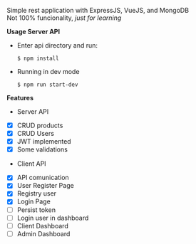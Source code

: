 Simple rest application with ExpressJS, VueJS, and MongoDB<br>
Not 100% funcionality, *just for learning*<br>

**Usage Server API**
* Enter api directory and run:<br>
    ```
    $ npm install
    ```
* Running in dev mode
    ```
    $ npm run start-dev
    ```

**Features**
* Server API
- [x] CRUD products
- [x] CRUD Users
- [x] JWT implemented
- [x] Some validations

* Client API
- [x] API comunication
- [x] User Register Page
- [x] Registry user
- [x] Login Page
- [ ] Persist token
- [ ] Login user in dashboard
- [ ] Client Dashboard
- [ ] Admin Dashboard